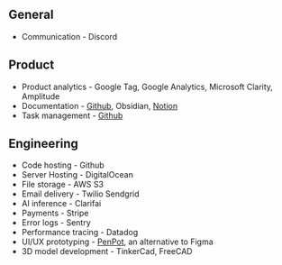 ## General
- Communication - Discord
## Product
- Product analytics - Google Tag, Google Analytics, Microsoft Clarity, Amplitude
- Documentation - [Github](https://github.com/gratheon/website), Obsidian, [Notion](https://gratheon.notion.site/Gratheon-fdac3638d55542ddb073ae90537cd5b5?pvs=74)
- Task management - [Github](https://github.com/orgs/Gratheon/projects/5/views/2)

## Engineering
- Code hosting - Github
- Server Hosting - DigitalOcean
- File storage - AWS S3
- Email delivery - Twilio Sendgrid
- AI inference - Clarifai
- Payments - Stripe
- Error logs - Sentry
- Performance tracing - Datadog
- UI/UX prototyping - [PenPot](https://design.penpot.app/), an alternative to Figma
- 3D model development - TinkerCad, FreeCAD